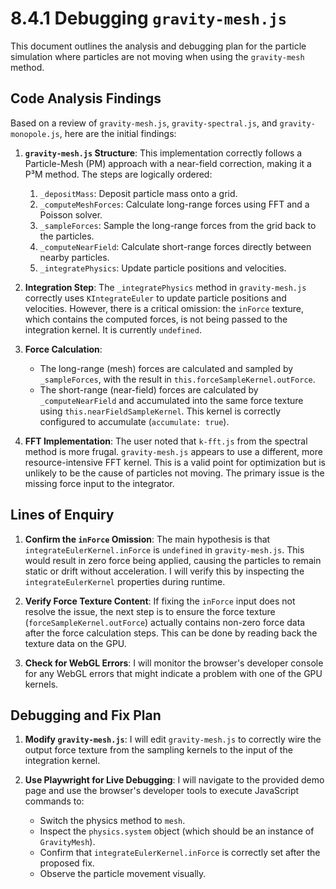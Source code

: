 # 8.4.1 Debugging `gravity-mesh.js`

This document outlines the analysis and debugging plan for the particle simulation where particles are not moving when using the `gravity-mesh` method.

## Code Analysis Findings

Based on a review of `gravity-mesh.js`, `gravity-spectral.js`, and `gravity-monopole.js`, here are the initial findings:

1.  **`gravity-mesh.js` Structure**: This implementation correctly follows a Particle-Mesh (PM) approach with a near-field correction, making it a P³M method. The steps are logically ordered:
    1.  `_depositMass`: Deposit particle mass onto a grid.
    2.  `_computeMeshForces`: Calculate long-range forces using FFT and a Poisson solver.
    3.  `_sampleForces`: Sample the long-range forces from the grid back to the particles.
    4.  `_computeNearField`: Calculate short-range forces directly between nearby particles.
    5.  `_integratePhysics`: Update particle positions and velocities.

2.  **Integration Step**: The `_integratePhysics` method in `gravity-mesh.js` correctly uses `KIntegrateEuler` to update particle positions and velocities. However, there is a critical omission: the `inForce` texture, which contains the computed forces, is not being passed to the integration kernel. It is currently `undefined`.

3.  **Force Calculation**:
    *   The long-range (mesh) forces are calculated and sampled by `_sampleForces`, with the result in `this.forceSampleKernel.outForce`.
    *   The short-range (near-field) forces are calculated by `_computeNearField` and accumulated into the same force texture using `this.nearFieldSampleKernel`. This kernel is correctly configured to accumulate (`accumulate: true`).

4.  **FFT Implementation**: The user noted that `k-fft.js` from the spectral method is more frugal. `gravity-mesh.js` appears to use a different, more resource-intensive FFT kernel. This is a valid point for optimization but is unlikely to be the cause of particles not moving. The primary issue is the missing force input to the integrator.

## Lines of Enquiry

1.  **Confirm the `inForce` Omission**: The main hypothesis is that `integrateEulerKernel.inForce` is `undefined` in `gravity-mesh.js`. This would result in zero force being applied, causing the particles to remain static or drift without acceleration. I will verify this by inspecting the `integrateEulerKernel` properties during runtime.

2.  **Verify Force Texture Content**: If fixing the `inForce` input does not resolve the issue, the next step is to ensure the force texture (`forceSampleKernel.outForce`) actually contains non-zero force data after the force calculation steps. This can be done by reading back the texture data on the GPU.

3.  **Check for WebGL Errors**: I will monitor the browser's developer console for any WebGL errors that might indicate a problem with one of the GPU kernels.

## Debugging and Fix Plan

1.  **Modify `gravity-mesh.js`**: I will edit `gravity-mesh.js` to correctly wire the output force texture from the sampling kernels to the input of the integration kernel.

2.  **Use Playwright for Live Debugging**: I will navigate to the provided demo page and use the browser's developer tools to execute JavaScript commands to:
    *   Switch the physics method to `mesh`.
    *   Inspect the `physics.system` object (which should be an instance of `GravityMesh`).
    *   Confirm that `integrateEulerKernel.inForce` is correctly set after the proposed fix.
    *   Observe the particle movement visually.
